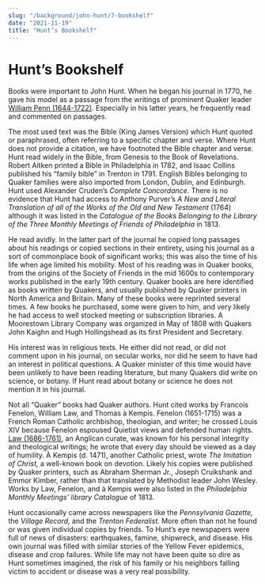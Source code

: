```yaml
---
slug: "/background/john-hunt/7-bookshelf"
date: "2021-11-19"
title: "Hunt’s Bookshelf"
---
```


# Hunt’s Bookshelf

Books were important to John Hunt. When he began his journal in 1770, he gave his model as a passage from the writings of prominent Quaker leader [William Penn (1644-1722)](/people/w6p55q0b/). Especially in his latter years, he frequently read and commented on passages.

The most used text was the Bible (King James Version) which Hunt quoted or paraphrased, often referring to a specific chapter and verse. Where Hunt does not provide a citation, we have footnoted the Bible chapter and verse. Hunt read widely in the Bible, from Genesis to the Book of Revelations. Robert Aitken printed a Bible in Philadelphia in 1782, and Isaac Collins published his “family bible” in Trenton in 1791. English Bibles belonging to Quaker families were also imported from London, Dublin, and Edinburgh. Hunt used Alexander Cruden’s _Complete Concordance._ There is no evidence that Hunt had access to Anthony Purver’s _A New and Literal Translation of all of the Works of the Old and New Testament_ (1764) although it was listed in the _Catalogue of the Books Belonging to the Library of the Three Monthly Meetings of Friends of Philadelphia_ in 1813.

He read avidly. In the latter part of the journal he copied long passages about his readings or copied sections in their entirety, using his journal as a sort of commonplace book of significant works; this was also the time of his life when age limited his mobility. Most of his reading was in Quaker books, from the origins of the Society of Friends in the mid 1600s to contemporary works published in the early 19th century. Quaker books are here identified as books written by Quakers, and usually published by Quaker printers in North America and Britain. Many of these books were reprinted several times. A few books he purchased, some were given to him, and very likely he had access to well stocked meeting or subscription libraries. A Moorestown Library Company was organized in May of 1808 with Quakers John Kaighn and Hugh Hollingshead as its first President and Secretary.

His interest was in religious texts. He either did not read, or did not comment upon in his journal, on secular works, nor did he seem to have had an interest in political questions. A Quaker minister of this time would have been unlikely to have been reading literature, but many Quakers did write on science, or botany. If Hunt read about botany or science he does not mention it in his journal.

Not all “Quaker” books had Quaker authors. Hunt cited works by Francois Fenelon, William Law, and Thomas à Kempis. Fenelon (1651-1715) was a French Roman Catholic archbishop, theologian, and writer; he crossed Louis XIV because Fenelon espoused Quietist views and defended human rights. [Law (1686-1761)](/people/w6cv5qpd/), an Anglican curate, was known for his personal integrity and theological writings; he wrote that every day should be viewed as a day of humility. À Kempis (d. 1471), another Catholic priest, wrote _The Imitation of Christ,_ a well-known book on devotion. Likely his copies were published by Quaker printers, such as Abraham Sherman Jr., Joseph Cruikshank and Emmor Kimber, rather than that translated by Methodist leader John Wesley. Works by Law, Fenelon, and à Kempis were also listed in the _Philadelphia Monthly Meetings’ library Catalogue_ of 1813.

Hunt occasionally came across newspapers like the _Pennsylvania Gazette,_ the _Village Record,_ and the _Trenton Federalist._ More often than not he found or was given individual copies by friends. To Hunt’s eye newspapers were full of news of disasters: earthquakes, famine, shipwreck, and disease. His own journal was filled with similar stories of the Yellow Fever epidemics, disease and crop failures. While life may not have been quite so dire as Hunt sometimes imagined, the risk of his family or his neighbors falling victim to accident or disease was a very real possibility.

